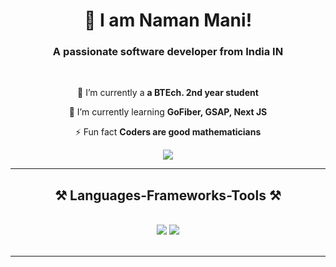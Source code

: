 <h1 align="center">
    👋 I am Naman Mani!
</h1>

<h3 align="center">A passionate software developer from India IN</h3>

<br/>

<div align="center">
 
 🔭 I’m currently a **a BTEch. 2nd year student**
 
 🌱 I’m currently learning **GoFiber, GSAP, Next JS**

⚡ Fun fact **Coders are good mathematicians**

 </div>
 
<div align="center"> 
  <a href="mailto:seesuccesnow@gmail.com">
    <img src="https://img.shields.io/badge/Gmail-333333?style=for-the-badge&logo=gmail&logoColor=red" />
  </a>
 
 
</div>

 <hr/>
 
<h2 align="center">⚒️ Languages-Frameworks-Tools ⚒️</h2>
<br/>
<div align="center">
    <img src="https://skillicons.dev/icons?i=react,bootstrap,mui,html,css,vscode,github,figma,tailwind,git," />
    <img src="https://skillicons.dev/icons?i=nodejs,python,javascript,typescript,express,mongodb,java,nextjs,mysql,flask" /><br>
</div>

<br/>
<hr/>
